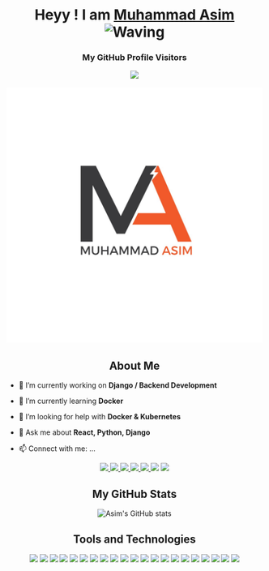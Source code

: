 <center>

# Heyy ! I am [Muhammad Asim](https://asim-2000.github.io/) <img src="https://github.com/TheDudeThatCode/TheDudeThatCode/blob/master/Assets/Hi.gif" width="29px" alt="Waving">
 
 </center>
 <h3 style="text-align:center">My GitHub Profile Visitors</h3>
<center>

![](https://komarev.com/ghpvc/?username=Asim-2000&label=You+Just+Increased+A+Visitor&style=plastic&color=blueviolet)

</center>


<img src="https://github.com/Asim-2000/Asim-2000/blob/master/First%20Logo.jpg" alt="Asim Logo" class="center">

<h2 style="text-align:center">About Me</h2>

- 🔭 I’m currently working on **Django / Backend Development**

- 🌱 I’m currently learning **Docker**

- 🤝 I’m looking for help with **Docker & Kubernetes**

- 💬 Ask me about **React, Python, Django**

- 📫 Connect with me: ...
<center>

<div> 
<a href="https://www.linkedin.com/in/asim-khaskheli/"><img src="https://img.shields.io/badge/LinkedIn-0077B5?style=for-the-badge&logo=linkedin&logoColor=white">
</a> 
<a href="https://twitter.com/asimdev2000"><img src="https://img.shields.io/badge/Twitter-1DA1F2?style=for-the-badge&logo=twitter&logoColor=white" />
</a>
<a href ="https://dev.to/asimdev2000"><img src="https://img.shields.io/badge/dev.to-0A0A0A?style=for-the-badge&logo=dev.to&logoColor=white"/>
</a>
<a href="https://medium.com/@Asim2000"><img src="https://img.shields.io/badge/Medium-12100E?style=for-the-badge&logo=medium&logoColor=white" /> </a>
<a href="https://www.facebook.com/asim.khaskheli/"><img src="https://img.shields.io/badge/Facebook-1877F2?style=for-the-badge&logo=facebook&logoColor=white"/> </a>
<a href="https://www.instagram.com/asimhere___/"><img src="https://img.shields.io/badge/Instagram-E4405F?style=for-the-badge&logo=instagram&logoColor=white"/></a>
<a href=""><img src="https://img.shields.io/badge/Stack_Overflow-FE7A16?style=for-the-badge&logo=stack-overflow&logoColor=white" /></a>

</div>
 
 </center>

 <h2 style="text-align:center">My GitHub Stats</h2>
  
  <center>

 ![Asim's GitHub stats](https://github-readme-stats.vercel.app/api?username=Asim-2000&show_icons=true&theme=radical&count_private=true)

</center>
 <!-- [![Top Langs](https://github-readme-stats.vercel.app/api/top-langs/?username=Asim-2000&layout=compact)](https://github.com/anuraghazra/github-readme-stats)
 -->

 <h2 style="text-align:center"> Tools and Technologies</h2>

<center>

<p align="center>

<img src="https://img.shields.io/badge/Python-3776AB?style=for-the-badge&logo=python&logoColor=white"/>

<img src="https://img.shields.io/badge/JavaScript-323330?style=for-the-badge&logo=javascript&logoColor=F7DF1E" />

<img src="https://img.shields.io/badge/TypeScript-007ACC?style=for-the-badge&logo=typescript&logoColor=white"/>

<img src="https://img.shields.io/badge/Java-ED8B00?style=for-the-badge&logo=java&logoColor=white">

<img src="https://img.shields.io/badge/MySQL-00000F?style=for-the-badge&logo=mysql&logoColor=white" />

<img src="https://img.shields.io/badge/Node.js-43853D?style=for-the-badge&logo=node.js&logoColor=white">

<img src="https://img.shields.io/badge/React-20232A?style=for-the-badge&logo=react&logoColor=61DAFB" />

<img src="https://img.shields.io/badge/Django-092E20?style=for-the-badge&logo=django&logoColor=white" />

<img src="https://img.shields.io/badge/next.js-000000?style=for-the-badge&logo=next.js&logoColor=white" />

<img src="https://img.shields.io/badge/Git-F05032?style=for-the-badge&logo=git&logoColor=white">

<img src="https://img.shields.io/badge/Docker-2CA5E0?style=for-the-badge&logo=docker&logoColor=white">

<img src="https://img.shields.io/badge/Jest-C21325?style=for-the-badge&logo=jest&logoColor=white">

<img src="https://img.shields.io/badge/Express.js-000000?style=for-the-badge&logo=express&logoColor=white" />

<img src="https://img.shields.io/badge/HTML5-E34F26?style=for-the-badge&logo=html5&logoColor=white" />

<img src="https://img.shields.io/badge/CSS3-1572B6?style=for-the-badge&logo=css3&logoColor=white"/>

<img src="https://img.shields.io/badge/PHP-777BB4?style=for-the-badge&logo=php&logoColor=white"/>

<img src="https://img.shields.io/badge/MongoDB-4EA94B?style=for-the-badge&logo=mongodb&logoColor=white" />

<img src="https://img.shields.io/badge/Jupyter-F37626.svg?&style=for-the-badge&logo=Jupyter&logoColor=white" />

<img src="https://img.shields.io/badge/kubernetes-326ce5.svg?&style=for-the-badge&logo=kubernetes&logoColor=white" >

<img src="https://img.shields.io/badge/Flask-000000?style=for-the-badge&logo=flask&logoColor=white"/>

<img src="https://img.shields.io/badge/Postman-FF6C37?style=for-the-badge&logo=Postman&logoColor=white"/>

<img src="https://img.shields.io/badge/Amazon_AWS-232F3E?style=for-the-badge&logo=amazon-aws&logoColor=white" />

</p>


<!--
**Asim-2000/Asim-2000** is a ✨ _special_ ✨ repository because its `README.md` (this file) appears on your GitHub profile.

Here are some ideas to get you started:

- 🔭 I’m currently working on ...
1. Deep learning projects.
2. Computer Vision projects.
- 🌱 I’m currently learning ...

- 👯 I’m looking to collaborate on ...

- 🤔 I’m looking for help with ...

- 💬 Ask me about ...

- 📫 How to reach me: ...

- 😄 Pronouns: ...

- ⚡ Fun fact: ...

[![Muhammad Asim's DEV Profile](https://d2fltix0v2e0sb.cloudfront.net/dev-badge.svg)](https://dev.to/asimdev)

-->
